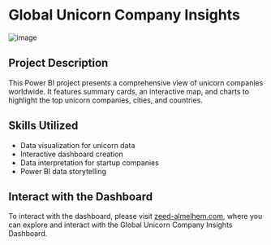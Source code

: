 # Global Unicorn Company Insights



![image](https://github.com/Zeed-Almelhem/Global-Unicorn-Company-Insights/assets/142832914/021566b1-d149-4b7c-9540-78f8f64b3cff)


## Project Description

This Power BI project presents a comprehensive view of unicorn companies worldwide. It features summary cards, an interactive map, and charts to highlight the top unicorn companies, cities, and countries.

## Skills Utilized

- Data visualization for unicorn data
- Interactive dashboard creation
- Data interpretation for startup companies
- Power BI data storytelling

## Interact with the Dashboard

To interact with the dashboard, please visit [zeed-almelhem.com](http://zeed-almelhem.com/dashboard4), where you can explore and interact with the Global Unicorn Company Insights Dashboard.

